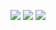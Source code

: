 <img src="https://img.shields.io/badge/Javascript-F7DF1E?style=for-the-badge&logo=javascript&logoColor=FFF"/> <img src="https://img.shields.io/badge/nodedotjs-5FA04E?style=for-the-badge&logo=nodedotjs&logoColor=FFF"/> 
<img src="https://img.shields.io/badge/dotnet-512BD4?style=for-the-badge&logo=nodedotjs&logoColor=FFF"/> 


